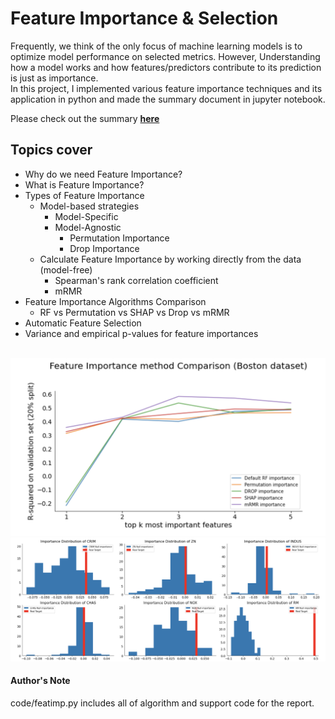 # Feature Importance & Selection
Frequently, we think of the only focus of machine learning models is to optimize model performance on selected metrics. However, Understanding how a model works and how features/predictors contribute to its prediction is just as importance.<br>
In this project, I implemented various feature importance techniques and its application in python and made the summary document in jupyter notebook.<br>

Please check out the summary **[here](https://github.com/anawatbk/feature-importance-summary/blob/master/code/featimp.ipynb)**



## Topics cover
- Why do we need Feature Importance?
- What is Feature Importance?  
- Types of Feature Importance 
  - Model-based strategies 
    - Model-Specific
    - Model-Agnostic
      - Permutation Importance
      - Drop Importance
  - Calculate Feature Importance by working directly from the data (model-free)
    - Spearman's rank correlation coefficient 
    - mRMR
- Feature Importance Algorithms Comparison
    - RF vs Permutation vs SHAP vs Drop vs mRMR
- Automatic Feature Selection
- Variance and empirical p-values for feature importances

<br>![](images/image1.png?raw=true)<br>
![](images/image2.png?raw=true)


#### Author's  Note
code/featimp.py includes all of algorithm and support code for the report.